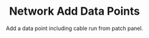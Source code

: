 ---sort_key: 16layout: "sku"id: network-add-data-points-data-pointtitle: "Network Add Data Points"heading: "Network Add Data Points"subtitle: "Add a data point including cable run from patch panel."category: "On-Demand Support"category_description: "Technical support at on-demand rates."features: - feature: "We use CAT6 for speeds of up to 10Gbps."price: "120"unit: "data point"---